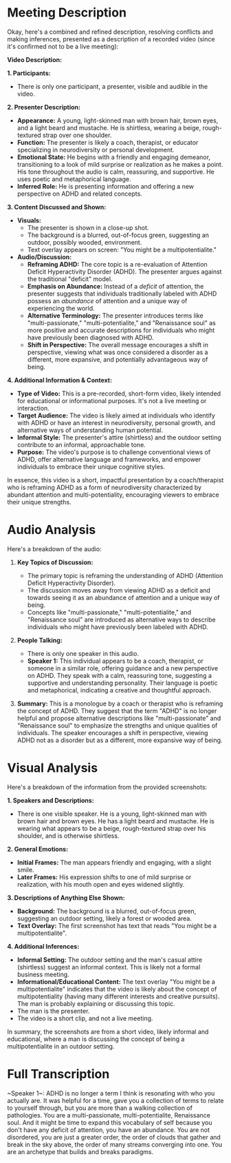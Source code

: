 # Meeting Description

Okay, here's a combined and refined description, resolving conflicts and making inferences, presented as a description of a recorded video (since it's confirmed not to be a live meeting):

**Video Description:**

**1. Participants:**

*   There is only one participant, a presenter, visible and audible in the video.

**2. Presenter Description:**

*   **Appearance:** A young, light-skinned man with brown hair, brown eyes, and a light beard and mustache. He is shirtless, wearing a beige, rough-textured strap over one shoulder.
*   **Function:** The presenter is likely a coach, therapist, or educator specializing in neurodiversity or personal development.
*   **Emotional State:** He begins with a friendly and engaging demeanor, transitioning to a look of mild surprise or realization as he makes a point. His tone throughout the audio is calm, reassuring, and supportive. He uses poetic and metaphorical language.
*   **Inferred Role:** He is presenting information and offering a new perspective on ADHD and related concepts.

**3. Content Discussed and Shown:**

*   **Visuals:**
    *   The presenter is shown in a close-up shot.
    *   The background is a blurred, out-of-focus green, suggesting an outdoor, possibly wooded, environment.
    *   Text overlay appears on screen: "You might be a multipotentialite."
*   **Audio/Discussion:**
    *   **Reframing ADHD:** The core topic is a re-evaluation of Attention Deficit Hyperactivity Disorder (ADHD). The presenter argues against the traditional "deficit" model.
    *   **Emphasis on Abundance:** Instead of a *deficit* of attention, the presenter suggests that individuals traditionally labeled with ADHD possess an *abundance* of attention and a unique way of experiencing the world.
    *   **Alternative Terminology:** The presenter introduces terms like "multi-passionate," "multi-potentialite," and "Renaissance soul" as more positive and accurate descriptions for individuals who might have previously been diagnosed with ADHD.
    *   **Shift in Perspective:** The overall message encourages a shift in perspective, viewing what was once considered a disorder as a different, more expansive, and potentially advantageous way of being.

**4. Additional Information & Context:**

*   **Type of Video:** This is a pre-recorded, short-form video, likely intended for educational or informational purposes. It's not a live meeting or interaction.
*   **Target Audience:** The video is likely aimed at individuals who identify with ADHD or have an interest in neurodiversity, personal growth, and alternative ways of understanding human potential.
*   **Informal Style:** The presenter's attire (shirtless) and the outdoor setting contribute to an informal, approachable tone.
*   **Purpose:** The video's purpose is to challenge conventional views of ADHD, offer alternative language and frameworks, and empower individuals to embrace their unique cognitive styles.

In essence, this video is a short, impactful presentation by a coach/therapist who is reframing ADHD as a form of neurodiversity characterized by abundant attention and multi-potentiality, encouraging viewers to embrace their unique strengths.



# Audio Analysis

Here's a breakdown of the audio:

1.  **Key Topics of Discussion:**
    *   The primary topic is reframing the understanding of ADHD (Attention Deficit Hyperactivity Disorder).
    *   The discussion moves away from viewing ADHD as a deficit and towards seeing it as an abundance of attention and a unique way of being.
    *   Concepts like "multi-passionate," "multi-potentialite," and "Renaissance soul" are introduced as alternative ways to describe individuals who might have previously been labeled with ADHD.

2.  **People Talking:**
    *   There is only one speaker in this audio.
    *   **Speaker 1:** This individual appears to be a coach, therapist, or someone in a similar role, offering guidance and a new perspective on ADHD. They speak with a calm, reassuring tone, suggesting a supportive and understanding personality. Their language is poetic and metaphorical, indicating a creative and thoughtful approach.

3.  **Summary:**
    This is a monologue by a coach or therapist who is reframing the concept of ADHD. They suggest that the term "ADHD" is no longer helpful and propose alternative descriptions like "multi-passionate" and "Renaissance soul" to emphasize the strengths and unique qualities of individuals. The speaker encourages a shift in perspective, viewing ADHD not as a disorder but as a different, more expansive way of being.



# Visual Analysis

Here's a breakdown of the information from the provided screenshots:

**1. Speakers and Descriptions:**

*   There is one visible speaker. He is a young, light-skinned man with brown hair and brown eyes. He has a light beard and mustache. He is wearing what appears to be a beige, rough-textured strap over his shoulder, and is otherwise shirtless.

**2. General Emotions:**

*   **Initial Frames:** The man appears friendly and engaging, with a slight smile.
*   **Later Frames:** His expression shifts to one of mild surprise or realization, with his mouth open and eyes widened slightly.

**3. Descriptions of Anything Else Shown:**

*   **Background:** The background is a blurred, out-of-focus green, suggesting an outdoor setting, likely a forest or wooded area.
*   **Text Overlay:** The first screenshot has text that reads "You might be a multipotentialite".

**4. Additional Inferences:**

*   **Informal Setting:** The outdoor setting and the man's casual attire (shirtless) suggest an informal context. This is likely not a formal business meeting.
*   **Informational/Educational Content:** The text overlay "You might be a multipotentialite" indicates that the video is likely about the concept of multipotentiality (having many different interests and creative pursuits). The man is probably explaining or discussing this topic.
* The man is the presenter.
* The video is a short clip, and not a live meeting.

In summary, the screenshots are from a short video, likely informal and educational, where a man is discussing the concept of being a multipotentialite in an outdoor setting.



# Full Transcription

~Speaker 1~: ADHD is no longer a term I think is resonating with who you actually are.
It was helpful for a time, gave you a collection of terms to relate to yourself through, but you are more than a walking collection of pathologies.
You are a multi-passionate, multi-potentialite, Renaissance soul.
And it might be time to expand this vocabulary of self because you don't have any deficit of attention, you have an abundance.
You are not disordered, you are just a greater order, the order of clouds that gather and break in the sky above, the order of many streams converging into one.
You are an archetype that builds and breaks paradigms.